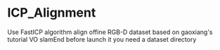 # ICP_Alignment
Use FastICP algorithm align offine RGB-D dataset based on gaoxiang's tutorial VO slamEnd
before launch it you need a dataset directory 
